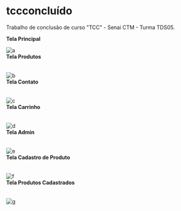 # tccconcluído
Trabalho de conclusão de curso "TCC" - Senai CTM - Turma TDS05.

<b>Tela Principal</b><br>

![a](https://user-images.githubusercontent.com/84077567/176570163-d479a548-7c8c-4452-bb8f-5d191a837584.png)
<br /><b>Tela Produtos</b><br /><br /><br />
![b](https://user-images.githubusercontent.com/84077567/176570168-82f93544-eef4-40a2-9889-35ce9c4d304c.png)
<br /><b>Tela Contato</b><br /><br /><br />
![c](https://user-images.githubusercontent.com/84077567/176570192-b0186db6-7d33-4058-97c8-1d00cce5e64e.png)
<br /><b>Tela Carrinho</b><br /><br /><br />
![d](https://user-images.githubusercontent.com/84077567/176570198-6dba3b4f-c672-4f8f-b779-d42bf19ca6d7.png)
<br /><b>Tela Admin</b><br /><br /><br />
![e](https://user-images.githubusercontent.com/84077567/176570199-23e69a9f-b636-4f12-adde-80f58f10b0f5.png)
<br /><b>Tela Cadastro de Produto</b><br /><br /><br />
![f](https://user-images.githubusercontent.com/84077567/176570200-8b5a8e72-66a0-4211-a0ce-2bb774e046d5.png)
<br /><b>Tela Produtos Cadastrados</b><br /><br /><br />
![g](https://user-images.githubusercontent.com/84077567/176570201-ff7e5a90-9b88-42da-847b-f3fbdc9208e7.png)
